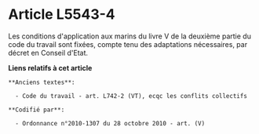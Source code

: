 # Article L5543-4

Les conditions d'application aux marins du livre V de la deuxième partie du code du travail sont fixées, compte tenu des
adaptations nécessaires, par décret en Conseil d'Etat.

**Liens relatifs à cet article**

	**Anciens textes**:

	  - Code du travail - art. L742-2 (VT), ecqc les conflits collectifs

	**Codifié par**:

	  - Ordonnance n°2010-1307 du 28 octobre 2010 - art. (V)

